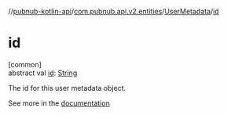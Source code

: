 //[pubnub-kotlin-api](../../../index.md)/[com.pubnub.api.v2.entities](../index.md)/[UserMetadata](index.md)/[id](id.md)

# id

[common]\
abstract val [id](id.md): [String](https://kotlinlang.org/api/core/kotlin-stdlib/kotlin/-string/index.html)

The id for this user metadata object.

See more in the [documentation](https://www.pubnub.com/docs/general/metadata/users-metadata)
